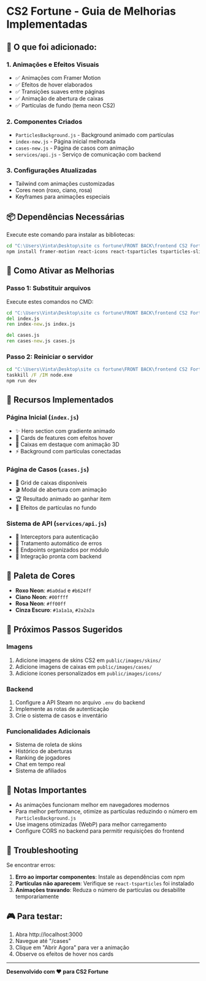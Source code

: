 # CS2 Fortune - Guia de Melhorias Implementadas

## 🎨 O que foi adicionado:

### 1. **Animações e Efeitos Visuais**
- ✅ Animações com Framer Motion
- ✅ Efeitos de hover elaborados
- ✅ Transições suaves entre páginas
- ✅ Animação de abertura de caixas
- ✅ Partículas de fundo (tema neon CS2)

### 2. **Componentes Criados**
- `ParticlesBackground.js` - Background animado com partículas
- `index-new.js` - Página inicial melhorada
- `cases-new.js` - Página de casos com animação
- `services/api.js` - Serviço de comunicação com backend

### 3. **Configurações Atualizadas**
- Tailwind com animações customizadas
- Cores neon (roxo, ciano, rosa)
- Keyframes para animações especiais

## 📦 Dependências Necessárias

Execute este comando para instalar as bibliotecas:

```bash
cd "C:\Users\Vinta\Desktop\site cs fortune\FRONT BACK\frontend CS2 Fortune completo"
npm install framer-motion react-icons react-tsparticles tsparticles-slim
```

## 🚀 Como Ativar as Melhorias

### Passo 1: Substituir arquivos

Execute estes comandos no CMD:

```cmd
cd "C:\Users\Vinta\Desktop\site cs fortune\FRONT BACK\frontend CS2 Fortune completo\pages"
del index.js
ren index-new.js index.js

del cases.js
ren cases-new.js cases.js
```

### Passo 2: Reiniciar o servidor

```cmd
cd "C:\Users\Vinta\Desktop\site cs fortune\FRONT BACK\frontend CS2 Fortune completo"
taskkill /F /IM node.exe
npm run dev
```

## 🎯 Recursos Implementados

### Página Inicial (`index.js`)
- ✨ Hero section com gradiente animado
- 🎁 Cards de features com efeitos hover
- 🎨 Caixas em destaque com animação 3D
- ⚡ Background com partículas conectadas

### Página de Casos (`cases.js`)
- 🎲 Grid de caixas disponíveis
- 🎬 Modal de abertura com animação
- 🏆 Resultado animado ao ganhar item
- 💫 Efeitos de partículas no fundo

### Sistema de API (`services/api.js`)
- 🔐 Interceptors para autenticação
- 🔄 Tratamento automático de erros
- 📡 Endpoints organizados por módulo
- 🎯 Integração pronta com backend

## 🎨 Paleta de Cores

- **Roxo Neon**: `#6a0dad` e `#b624ff`
- **Ciano Neon**: `#00ffff`
- **Rosa Neon**: `#ff00ff`
- **Cinza Escuro**: `#1a1a1a`, `#2a2a2a`

## 🔧 Próximos Passos Sugeridos

### Imagens
1. Adicione imagens de skins CS2 em `public/images/skins/`
2. Adicione imagens de caixas em `public/images/cases/`
3. Adicione ícones personalizados em `public/images/icons/`

### Backend
1. Configure a API Steam no arquivo `.env` do backend
2. Implemente as rotas de autenticação
3. Crie o sistema de casos e inventário

### Funcionalidades Adicionais
- Sistema de roleta de skins
- Histórico de aberturas
- Ranking de jogadores
- Chat em tempo real
- Sistema de afiliados

## 📝 Notas Importantes

- As animações funcionam melhor em navegadores modernos
- Para melhor performance, otimize as partículas reduzindo o número em `ParticlesBackground.js`
- Use imagens otimizadas (WebP) para melhor carregamento
- Configure CORS no backend para permitir requisições do frontend

## 🐛 Troubleshooting

Se encontrar erros:

1. **Erro ao importar componentes**: Instale as dependências com npm
2. **Partículas não aparecem**: Verifique se `react-tsparticles` foi instalado
3. **Animações travando**: Reduza o número de partículas ou desabilite temporariamente

## 🎮 Para testar:

1. Abra http://localhost:3000
2. Navegue até "/cases"
3. Clique em "Abrir Agora" para ver a animação
4. Observe os efeitos de hover nos cards

---

**Desenvolvido com ❤️ para CS2 Fortune**
